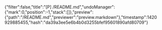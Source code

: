 {"filter":false,"title":"[P] /README.md","undoManager":{"mark":0,"position":-1,"stack":[]},"preview":{"path":"/README.md","previewer":"preview.markdown"},"timestamp":1420929885455,"hash":"da39a3ee5e6b4b0d3255bfef95601890afd80709"}